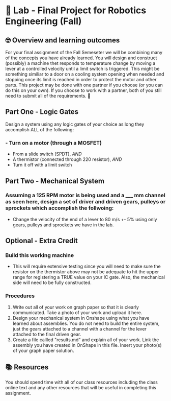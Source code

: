 # :robot: Lab - Final Project for Robotics Engineering (Fall)

## 🤓 Overview and learning outcomes 

For your final assignment of the Fall Semeseter we will be combining many of the concepts you have already learned.  You will design and construct (possibly) a machine thet responds to temperature change by moving a lever at a controlled velocity until a limit switch is triggered.  This might be something similiar to a door on a cooling system opening when needed and stopping once its limit is reached in order to protect the motor and other parts. This project may be done with one partner if you choose (or you can do this on your own).  If you choose to work with a partner, both of you still need to submit all of the requirements.  🚀

## Part One - Logic Gates
Design a system using any logic gates of your choice as long they accomplish ALL of the following:

### - Turn on a motor (through a MOSFET)
  - From a slide switch (SPDT), *AND*
  - A thermistor (connected through 220 resistor), *AND* 
  - Turn it off with a limit switch

## Part Two - Mechanical System

### Assuming a 125 RPM motor is being used and a ___ mm channel as seen here, design a set of driver and driven gears, pulleys or sprockets which accomplish the follwoing:

- Change the velocity of the end of a lever to 80 m/s +- 5% using only gears, pulleys and sprockets we have in the lab.

## Optional - Extra Credit

### Build this working machine

- This will require extensive testing since you will need to make sure the resistor on the thermistor above may not be adequate to hit the upper range for registering a TRUE value on your IC gate.  Also, the mechanical side will need to be fully constructed.

### Procedures

1. Write out all of your work on graph paper so that it is clearly communicated.  Take a photo of your work and upload it here.
2. Design your mechanical system in Onshape using what you have learned about assemblies.  You do not need to build the entire system, just the gears attached to a channel with a channel for the lever attached to the final driven gear.
3. Create a file callled "results.md" and explain all of your work.  Link the assembly you have created in OnShape in this file. Insert your photo(s) of your graph paper solution.

## 📚  Resources 

You should spend time with all of our class resources including the class online text and any other resources that will be useful in completing this assignment.
